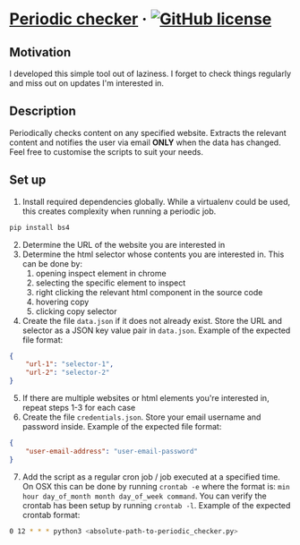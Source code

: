 # [Periodic checker](https://github.com/imjeremyhi/periodic-checker) &middot; [![GitHub license](https://img.shields.io/badge/license-MIT-blue.svg)](https://github.com/imjeremyhi/periodic-checker/blob/master/LICENSE)

## Motivation
I developed this simple tool out of laziness. I forget to check things regularly and miss out on updates I'm interested in.

## Description
Periodically checks content on any specified website. Extracts the relevant content and notifies the user via email **ONLY** when the data has changed. Feel free to customise the scripts to suit your needs.

## Set up
1. Install required dependencies globally. While a virtualenv could be used, this creates complexity when running a periodic job.
```bash
pip install bs4
```
2. Determine the URL of the website you are interested in
3. Determine the html selector whose contents you are interested in. This can be done by:
    1. opening inspect element in chrome
    2. selecting the specific element to inspect
    3. right clicking the relevant html component in the source code
    4. hovering copy
    5. clicking copy selector
4. Create the file `data.json` if it does not already exist. Store the URL and selector as a JSON key value pair in `data.json`. Example of the expected file format:
```json
{
    "url-1": "selector-1",
    "url-2": "selector-2"
}
```
5. If there are multiple websites or html elements you're interested in, repeat steps 1-3 for each case
6. Create the file `credentials.json`. Store your email username and password inside. Example of the expected file format:
```json
{
    "user-email-address": "user-email-password"
}
```
7. Add the script as a regular cron job / job executed at a specified time.
On OSX this can be done by running `crontab -e` where the format is:
`min hour day_of_month month day_of_week command`. You can verify the crontab has been setup by running `crontab -l`. Example of the expected crontab format:
```bash
0 12 * * * python3 <absolute-path-to-periodic_checker.py>
```